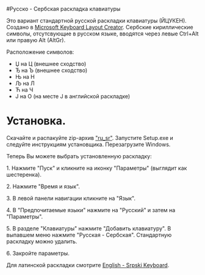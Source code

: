 #Русско - Сербская раскладка клавиатуры

Это вариант стандартной русской раскладки клавиатуры (ЙЦУКЕН).
Создано в [Microsoft Keyboard Layout Creator](https://www.microsoft.com/en-us/download/details.aspx?id=102134).
Сербские кириллические символы, отсутсвующие в русском языке, вводятся через левые Ctrl+Alt или правую Alt (AltGr).

Расположение символов:

- Џ на Ц (внешнее сходство)
- Ђ на Ъ (внешнее сходство)
- Њ на Н
- Љ на Л
- Ћ на Ч
- Ј на О (на месте J в английской раскладке)

# Установка.

Скачайте и распакуйте zip-архив ["ru_sr"](https://github.com/corax4/English_-_Srpski_Keyboard/files/8542075/us_sr.zip). Запустите Setup.exe и следуйте инструкциям установщика. Перезагрузите Windows.

Теперь Вы можете выбрать установленную раскладку:

1. Нажмите "Пуск" и кликните на иконку "Параметры" (выглядит как шестеренка).

2. Нажмите "Время и язык".

3. В левой панели навигации кликните на "Язык".

4. В "Предпочитаемые языки" нажмите на "Русский" и затем на "Параметры".

5. В разделе "Клавиатуры" нажмите "Добавить клавиатуру". В выпавшем меню нажмите "Русская - Сербская". Стандартную раскладку можно удалить.

6. Закройте параметры.

Для латинской раскладки смотрите [English - Srpski Keyboard](https://github.com/corax4/English_-_Srpski_Keyboard).
